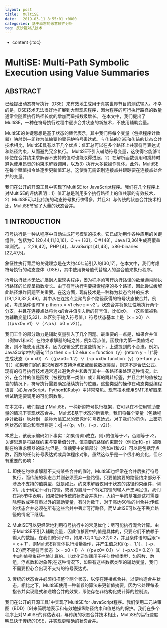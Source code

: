 ```yaml
---
layout: post
title:  MultiSE
date:   2019-03-11 8:55:01 +0800
categories: 基于动态的恶意软件分析
tag: 反沙箱对抗技术
---
```

* content
{:toc}


# MultiSE: Multi-Path Symbolic Execution using Value Summaries

## ABSTRACT

已经提出动态符号执行（DSE）来有效地生成用于真实世界节目的测试输入。不幸的是，DSE技术无法很好地扩展到大型现实程序，因为程序的可行执行路径的数量通常会随着执行路径长度的增加而呈指数级增长。
在本文中，我们提出了MultiSE，一种在符号执行过程中逐步合并状态的新技术，不使用辅助变量。 

MultiSE的关键思想是基于状态的替代表示，其中我们将每个变量（包括程序计数器）映射到一组称为值摘要的受保护符号表达式。与传统的DSE和传统的状态合并技术相比，MultiSE具有以下几个优点：值汇总可以在多个路径上共享符号表达式和路径约束，从而避免冗余执行。 MultiSE不引入辅助符号变量，这使得它能够1）即使在合并约束求解器不支持的值时也能取得进展，2）在解析函数调用和跳转时避免使用昂贵的约束求解器调用，以及3）执行大多数操作具体。此外，MultiSE在每个赋值指令处逐步更新值汇总，这使得无需识别连接点并跟踪要在连接点处合并的变量。

我们在公开的开源工具中实现了MultiSE for JavaScript程序。我们在几个程序上对MultiSE的评估表明：1）值汇总是利用多个执行路径上的值共享的有效技术，2）MultiSE可以比传统的动态符号执行快得多，并且3）与传统的状态合并技术相比，MultiSE节省了大量的状态合并。

## 1 INTRODUCTION

符号执行是一种从程序中自动生成符号模型的技术。它已成功用作各种应用的关键组件，包括为C [20,44,11,10,16]，C ++ [33]，C＃[48]，Java [3,36]生成高覆盖率测试。 ，2,29,42]，PHP [4]，JavaScript [41,43]，x86-binaries [22,47,5]。

象征性执行背后的关键理念是在大约40年前引入的[30,17]。在本文中，我们考虑符号执行的动态变体（DSE），其中使用符号值代替输入的混合值来执行程序。

符号执行技术无法扩展到大型现实程序，因为程序的可行执行路径的数量通常随执行路径的长度呈指数增长。由于符号执行需要探索程序的多个路径，因此尝试缓解此路径爆炸问题至关重要。在这方面，现有技术是一种称为状态合并的技术[19,1,23,32,5,49]，其中从在连接点会聚的多个路径获得的符号状态被合并。例如，考虑条件语句“if p then x = v1 else x = v2”。状态合并将象征性地执行两个分支，并且在连接点处将为x的合并值引入新的符号值，比如x0。 （这些值被称为辅助变量[5,32]，以区别于输入符号值。）符号状态基本上是（x = x0）∧（（p∧x0= v1）∨（∧p∧） x0 = v2））。

我们工作的部分动力是辅助变量引入了几个问题。最重要的一点是，如果合并值（例如v1和v2）在约束求解器的域之外，例如浮点值，函数作为第一类值或对象，则不能使用此技术，因为逻辑公式在这些情况下，上述提到的不合法。例如，JavaScript中的语句“if p then x = 1.2 else x = function（y）{return y + 1}”将生成状态（x = x0）∧（（p∧x0= 1.2）∨（¬p ∧x0= function（y）{re-turn y + 1}））如果我们的约束求解器不支持浮点数或函数数据类型，则这不是合法公式。现有的符号执行技术通常通过避免合并和丢弃其中一条路径来处理这种情况。此外，在合并的值是函数（被视为第一类值）或计算的跳转标签，并且合并的值被包含的情况下，符号执行需要确定继续执行的位置。这些类型的操作在动态类型编程语言（如JavaScript，Python和Ruby）中非常常见。现有技术使用SMT求解器来尝试确定要调用的可能函数集。

在本文中，我们提出了MultiSE，一种新的符号执行框架，它可以在不使用辅助变量的情况下实现状态合并。 MultiSE基于状态的新表示，我们将每个变量（包括程序计数器）映射到一组称为值汇总的受保护符号表达式。对于我们的示例，上面示例状态的值总和表示将是：x􏰂→{（p，v1），（¬p，v2）}。

本质上，该表示编码如下事实：如果谓词p成立，则x的值等于v1，否则等于v2。关键思想是将路径约束与变量值分开。值摘要的路径约束部分（例如p和¬p）被限制在约束求解器的域内;但是，值摘要中的值部分（例如v1和v2）可以是包括浮点数，函数的任何符号表达式或具体程序对象。虽然这似乎是一个很小的变化，但它有重要的影响：

1. 即使在约束求解器不支持某些合并的值时，MultiSE也经常在合并后执行符号执行，而传统的状态合并则必须丢弃一些路径。只要值摘要的路径约束部分不涉及不支持的值类型，就是如此。约束求解器仅用于状态的路径约束组件，例如，用于确定不可行路径，或者为启用一个特定路径的输入产生满足值。我们在第5节中表明，如果使用传统的状态合并执行，大约一半的基准测试将需要除整数或字符串以外的辅助变量，有时为数千，对于高达60％的州合并;传统的状态合并必须在所有这些合并中丢弃可行路径，而MultiSE可以在不丢弃路径的情况下继续。

2. MultiSE可以更经常地利用符号执行中的常见优化：尽可能执行混合计算。由于MultiSE不引入辅助变量，因此值摘要中的值是具体的，只要它们不依赖于输入的数据。在我们的例子中，如果v1为0.1且v2为0.2，并且条件语句后跟“x = x + 1”，则MultiSE将具体执行增量操作，并产生值总和{（p ，1.1），（¬p，1.2）}而不是符号状态（x = x0 +1）∧（（p∧x0= 0.1）∨（¬p∧x0= 0.2））其中x的值是象征性地计算的。此优化可能适用于任何数据类型，如函数，数组，浮点数和对象等;在这种情况下，如果有这些数据类型的辅助变量，我们不需要担心会出现不支持的符号表达式。
3. 传统的状态合并必须扫描整个两个状态，以便在连接点合并，以便构造合并状态。相比之下，MultiSE使用一种新颖的算法来更新值摘要，因为它处理每条指令并实现隐式和递增合并的效果，即使存在非结构化或计算的控制流。

我们在公开的开源工具1中实现了MultiSE for JavaScript程序。我们使用二元决策图（BDD）[9]来简明地表示和有效地操纵路径约束和值总结的保护。我们在多个程序上对MultiSE的评估表明，与传统的状态合并技术相比，MultiSE的运行速度明显快于传统的DSE，并实现更精确的状态合并。
